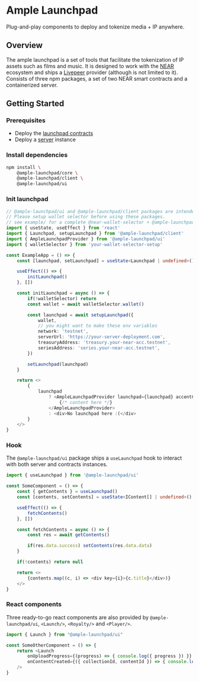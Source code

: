 # Ample Launchpad 
Plug-and-play components to deploy and tokenize media + IP anywhere.

## Overview 
The ample launchpad is a set of tools that facilitate the tokenization of IP assets such as films and music. It is designed to work with the [NEAR](https://near.org) ecosystem and ships a [Livepeer](https://livepeer.org) provider (although is not limited to it).
Consists of three npm packages, a set of two NEAR smart contracts and a containerized server. 

## Getting Started
### Prerequisites 
- Deploy the [launchpad contracts](./contracts/README.md) 
- Deploy a [server](./server/README.md) instance 

### Install dependencies
```sh 
npm install \
    @ample-launchpad/core \
    @ample-launchpad/client \
    @ample-launchpad/ui
```

### Init launchpad 
```typescript 
// @ample-launchpad/ui and @ample-launchpad/client packages are intended to be used in tandem with @near-wallet-selector.
// Please setup wallet selector before using these packages.
// see example/ for a complete @near-wallet-selector + @ample-launchpad integration
import { useState, useEffect } from 'react'
import { Launchpad, setupLaunchpad } from '@ample-launchpad/client'
import { AmpleLaunchpadProvider } from '@ample-launchpad/ui'
import { walletSelector } from 'your-wallet-selector-setup'

const ExampleApp = () => {
    const [launchpad, setLaunchpad] = useState<Launchpad | undefined>()

    useEffect(() => {
        initLaunchpad()
    }, [])

    const initLaunchpad = async () => {
        if(!walletSelector) return
        const wallet = await walletSelector.wallet()

        const launchpad = await setupLaunchpad({
            wallet,
            // you might want to make these env variables
            network: 'testnet',
            serverUrl: 'https://your-server-deployment.com',
            treasuryAddress: 'treasury.your-near-acc.testnet',
            seriesAddress: 'series.your-near-acc.testnet',
        })

        setLaunchpad(launchpad)
    }

    return <>
        {
            launchpad 
                ? <AmpleLaunchpadProvider launchpad={launchpad} accentColor='purple'> 
                    {/* content here */}
                </AmpleLaunchpadProvider>
                : <div>No launchpad here :(</div>
        }
    </>
}
```

### Hook
The `@ample-launchpad/ui` package ships a `useLaunchpad` hook to interact with both server and contracts instances.
```typescript
import { useLaunchpad } from '@ample-launchpad/ui'

const SomeComponent = () => {
    const { getContents } = useLaunchpad()
    const [contents, setContents] = useState<IContent[] | undefined>()

    useEffect(() => {
        fetchContents()
    }, [])

    const fetchContents = async () => {
        const res = await getContents()

        if(res.data.success) setContents(res.data.data)
    }

    if(!contents) return null

    return <>
        {contents.map((c, i) => <div key={i}>{c.title}</div>)}
    </>
}
```

### React components
Three ready-to-go react components are also provided by `@ample-launchpad/ui`, `<Launch/>`, `<Royalty/>` and `<Player/>`.
```typescript 
import { Launch } from "@ample-launchpad/ui"

const SomeOtherComponent = () => {
	return <Launch
		onUploadProgress={(progress) => { console.log({ progress }) }}
		onContentCreated={({ collectionId, contentId }) => { console.log({ collectionId, contentId }) }}
	/>
}
```
